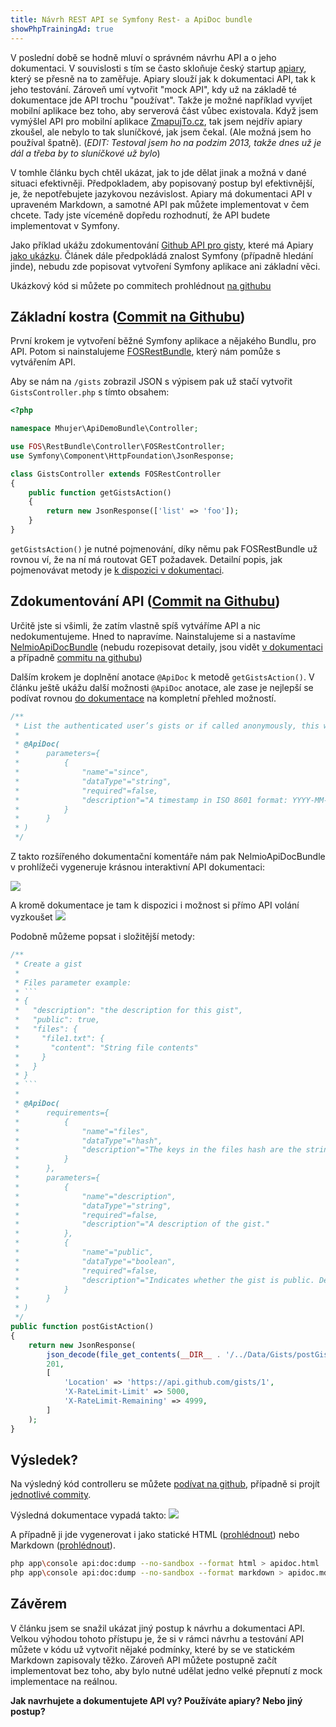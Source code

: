 ```yaml
---
title: Návrh REST API se Symfony Rest- a ApiDoc bundle
showPhpTrainingAd: true
---
```


V poslední době se hodně mluví o správném návrhu API a o jeho dokumentaci. V souvislosti s tím se často skloňuje český startup [apiary](http://apiary.io/), který se přesně na to zaměřuje. Apiary slouží jak k dokumentaci API, tak k jeho testování. Zároveň umí vytvořit "mock API", kdy už na základě té dokumentace jde API trochu "používat". Takže je možné například vyvíjet mobilní aplikace bez toho, aby serverová část vůbec existovala. Když jsem vymýšlel API pro mobilní aplikace [ZmapujTo.cz](http://www.zmapujto.cz/), tak jsem nejdřív apiary zkoušel, ale nebylo to tak sluníčkové, jak jsem čekal. (Ale možná jsem ho používal špatně). (*EDIT: Testoval jsem ho na podzim 2013, takže dnes už je dál a třeba by to sluníčkové už bylo*)

V tomhle článku bych chtěl ukázat, jak to jde dělat jinak a možná v dané situaci efektivněji. Předpokladem, aby popisovaný postup byl efektivnější, je, že nepotřebujete jazykovou nezávislost. Apiary má dokumentaci API v upraveném Markdown, a samotné API pak můžete implementovat v čem chcete. Tady jste víceméně dopředu rozhodnutí, že API budete implementovat v Symfony.


Jako příklad ukážu zdokumentování [Github API pro gisty](https://developer.github.com/v3/gists/), které má Apiary [jako ukázku](http://apiary.io/blueprint). Článek dále předpokládá znalost Symfony (případně hledání jinde), nebudu zde popisovat vytvoření Symfony aplikace ani základní věci.

Ukázkový kód si můžete po commitech prohlédnout [na githubu](https://github.com/mhujer/apidocdemo/commits/master)

Základní kostra ([Commit na Githubu](https://github.com/mhujer/apidocdemo/commit/253f072283f648b3e3184aaf6352d0ade0fbf16a))
-----------------------
První krokem je vytvoření běžné Symfony aplikace a nějakého Bundlu, pro API. Potom si nainstalujeme [FOSRestBundle](https://github.com/FriendsOfSymfony/FOSRestBundle), který nám pomůže s vytvářením API.

Aby se nám na `/gists` zobrazil JSON s výpisem pak už stačí vytvořit `GistsController.php` s tímto obsahem:
~~~php
<?php

namespace Mhujer\ApiDemoBundle\Controller;

use FOS\RestBundle\Controller\FOSRestController;
use Symfony\Component\HttpFoundation\JsonResponse;

class GistsController extends FOSRestController
{
    public function getGistsAction()
    {
        return new JsonResponse(['list' => 'foo']);
    }
}
~~~

`getGistsAction()` je nutné pojmenování, díky němu pak FOSRestBundle už rovnou ví, že na ní má routovat GET požadavek. Detailní popis, jak pojmenovávat metody je [k dispozici v dokumentaci](http://symfony.com/doc/master/bundles/FOSRestBundle/5-automatic-route-generation_single-restful-controller.html#define-resource-actions).



Zdokumentování API ([Commit na Githubu](https://github.com/mhujer/apidocdemo/commit/2426d35754eb240abefd468cca4cb47eb15e0349))
-----------------------------
Určitě jste si všimli, že zatím vlastně spíš vytváříme API a nic nedokumentujeme. Hned to napravíme. Nainstalujeme si a nastavíme [NelmioApiDocBundle](https://github.com/nelmio/NelmioApiDocBundle/) (nebudu rozepisovat detaily, jsou vidět [v dokumentaci](https://github.com/nelmio/NelmioApiDocBundle/blob/master/Resources/doc/index.rst) a případně [commitu na githubu](https://github.com/mhujer/apidocdemo/commit/2426d35754eb240abefd468cca4cb47eb15e0349))

Dalším krokem je doplnění anotace `@ApiDoc` k metodě `getGistsAction()`. V článku ještě ukážu další možnosti `@ApiDoc` anotace, ale zase je nejlepší se podívat rovnou [do dokumentace](https://github.com/nelmio/NelmioApiDocBundle/blob/master/Resources/doc/index.rst) na kompletní přehled možností.

~~~php
/**
 * List the authenticated user’s gists or if called anonymously, this will return all public gists:
 *
 * @ApiDoc(
 *      parameters={
 *          {
 *              "name"="since",
 *              "dataType"="string",
 *              "required"=false,
 *              "description"="A timestamp in ISO 8601 format: YYYY-MM-DDTHH:MM:SSZ. Only gists updated at or after this time are returned."
 *          }
 *      }
 * )
 */
~~~

Z takto rozšířeného dokumentační komentáře nám pak NelmioApiDocBundle v prohlížeči vygeneruje krásnou interaktivní API dokumentaci:

![](/data/2014/2014-06-08-navrh-rest-api-se-symfony-rest-a-apidoc-bundle/2014-06-08-apidoc01.png)

A kromě dokumentace je tam k dispozici i možnost si přímo API volání vyzkoušet
![](/data/2014/2014-06-08-navrh-rest-api-se-symfony-rest-a-apidoc-bundle/2014-06-08-apidoc02.png)

Podobně můžeme popsat i složitější metody:
~~~php
/**
 * Create a gist
 *
 * Files parameter example:
 * ```
 * {
 *   "description": "the description for this gist",
 *   "public": true,
 *   "files": {
 *     "file1.txt": {
 *       "content": "String file contents"
 *     }
 *   }
 * }
 * ```
 *
 * @ApiDoc(
 *      requirements={
 *          {
 *              "name"="files",
 *              "dataType"="hash",
 *              "description"="The keys in the files hash are the string filename, and the value is another hash with a key of content, and a value of the file contents."
 *          }
 *      },
 *      parameters={
 *          {
 *              "name"="description",
 *              "dataType"="string",
 *              "required"=false,
 *              "description"="A description of the gist."
 *          },
 *          {
 *              "name"="public",
 *              "dataType"="boolean",
 *              "required"=false,
 *              "description"="Indicates whether the gist is public. Default: false"
 *          }
 *      }
 * )
 */
public function postGistAction()
{
	return new JsonResponse(
		json_decode(file_get_contents(__DIR__ . '/../Data/Gists/postGist.json')),
		201,
		[
			'Location' => 'https://api.github.com/gists/1',
			'X-RateLimit-Limit' => 5000,
			'X-RateLimit-Remaining' => 4999,
		]
	);
}
~~~

Výsledek?
---------------
Na výsledný kód controlleru se můžete [podívat na github](https://github.com/mhujer/apidocdemo/blob/master/src/Mhujer/ApiDemoBundle/Controller/GistsController.php), případně si projít [jednotlivé commity](https://github.com/mhujer/apidocdemo/commits/master).

Výsledná dokumentace vypadá takto:
![](/data/2014/2014-06-08-navrh-rest-api-se-symfony-rest-a-apidoc-bundle/2014-06-08-apidoc03.png)

A případně ji jde vygenerovat i jako statické HTML ([prohlédnout](/data/2014/2014-06-08-navrh-rest-api-se-symfony-rest-a-apidoc-bundle/2014-06-08-apidoc.html)) nebo Markdown ([prohlédnout](https://github.com/mhujer/apidocdemo/blob/master/apidoc.md)).
~~~bash
php app\console api:doc:dump --no-sandbox --format html > apidoc.html
php app\console api:doc:dump --no-sandbox --format markdown > apidoc.md
~~~


Závěrem
-------------
V článku jsem se snažil ukázat jiný postup k návrhu a dokumentaci API. Velkou výhodou tohoto přístupu je, že si v rámci návrhu a testování API můžete v kódu už vytvořit nějaké podmínky, které by se ve statickém Markdown zapisovaly těžko. Zároveň API můžete postupně začít implementovat bez toho, aby bylo nutné udělat jedno velké přepnutí z mock implementace na reálnou.

**Jak navrhujete a dokumentujete API vy? Používáte apiary? Nebo jiný postup?**
